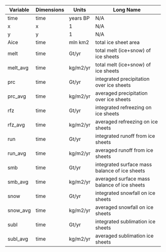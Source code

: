 | Variable | Dimensions | Units | Long Name |
|-----------|------------------------------|--------|------------|
| time | time | years BP | N/A |
| x | x | 1 | N/A |
| y | y | 1 | N/A |
| Aice | time | mln km2 | total ice sheet area |
| melt | time | Gt/yr | total melt (ice+snow) of ice sheets |
| melt_avg | time | kg/m2/yr | total melt (ice+snow) of ice sheets |
| prc | time | Gt/yr | integrated precipitation over ice sheets |
| prc_avg | time | kg/m2/yr | averaged precipitation over ice sheets |
| rfz | time | Gt/yr | integrated refreezing on ice sheets |
| rfz_avg | time | kg/m2/yr | averaged refreezing on ice sheets |
| run | time | Gt/yr | integrated runoff from ice sheets |
| run_avg | time | kg/m2/yr | averaged runoff from ice sheets |
| smb | time | Gt/yr | integrated surface mass balance of ice sheets |
| smb_avg | time | kg/m2/yr | averaged surface mass balance of ice sheets |
| snow | time | Gt/yr | integrated snowfall on ice sheets |
| snow_avg | time | kg/m2/yr | averaged snowfall on ice sheets |
| subl | time | Gt/yr | integrated sublimation ice sheets |
| subl_avg | time | kg/m2/yr | averaged sublimation ice sheets |
